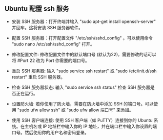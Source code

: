 ## Ubuntu 配置 ssh 服务

- 安装 SSH 服务器：打开终端并输入 "sudo apt-get install openssh-server" 并回车。这将安装 SSH 服务器软件。

- 配置 SSH 服务器：打开配置文件 "/etc/ssh/sshd_config" 。可以使用命令 "sudo nano /etc/ssh/sshd_config" 打开。

- 修改配置文件: 修改配置文件中的默认端口号 (默认为22)，需要修改的话可以将 #Port 22 改为 Port 你需要的端口号。

- 重启 SSH 服务器: 输入 "sudo service ssh restart" 或 "sudo /etc/init.d/ssh restart" 重启 SSH 服务器。

- 检查 SSH 服务器状态: 输入 "sudo service ssh status" 检查 SSH 服务器是否正在运行。

- 设置防火墙: 若你使用了防火墙，需要在防火墙中添加 SSH 的端口号。可以使用 "sudo ufw allow ssh" 或 "sudo ufw allow 端口号" 来添加。

- 使用 SSH 客户端连接: 使用 SSH 客户端（如 PuTTY）连接到你的 Ubuntu 系统。在主机名或 IP 地址栏中输入你的 IP 地址，并在端口栏中输入你设置的端口号。然后使用你的用户名和密码登录。